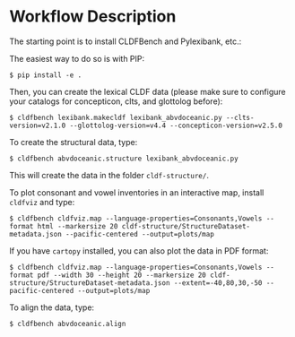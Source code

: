 # Workflow Description

The starting point is to install CLDFBench and Pylexibank, etc.:

The easiest way to do so is with PIP:

```
$ pip install -e .
```

Then, you can create the lexical CLDF data (please make sure to configure your catalogs for concepticon, clts, and glottolog before):

```
$ cldfbench lexibank.makecldf lexibank_abvdoceanic.py --clts-version=v2.1.0 --glottolog-version=v4.4 --concepticon-version=v2.5.0 
```

To create the structural data, type:

```
$ cldfbench abvdoceanic.structure lexibank_abvdoceanic.py
```

This will create the data in the folder `cldf-structure/`.

To plot consonant and vowel inventories in an interactive map, install `cldfviz` and type:

```
$ cldfbench cldfviz.map --language-properties=Consonants,Vowels --format html --markersize 20 cldf-structure/StructureDataset-metadata.json --pacific-centered --output=plots/map
```

If you have `cartopy` installed, you can also plot the data in PDF format:

```
$ cldfbench cldfviz.map --language-properties=Consonants,Vowels --format pdf --width 30 --height 20 --markersize 20 cldf-structure/StructureDataset-metadata.json --extent=-40,80,30,-50 --pacific-centered --output=plots/map
```

To align the data, type:

```
$ cldfbench abvdoceanic.align
```


